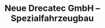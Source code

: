 ---
title: "Neue Drecatec GmbH – Spezialfahrzeugbau"
url: /dresden/neue-drecatec-gmbh-spezialfahrzeugbau/
shop: Autohaus
---
